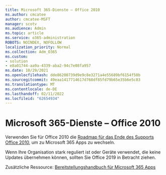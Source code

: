 ```yaml
---
title: Microsoft 365-Dienste – Office 2010
ms.author: cmcatee
author: cmcatee-MSFT
manager: scotv
ms.audience: Admin
ms.topic: article
ms.service: o365-administration
ROBOTS: NOINDEX, NOFOLLOW
localization_priority: Normal
ms.collection: Adm_O365
ms.custom:
- solution
- e8a01744-aa9a-4339-aba2-94c7e08fa957
ms.date: 10/29/2021
ms.openlocfilehash: dde86200739d9e9c8e3271a4e55689bf6154f50b
ms.sourcegitcommit: 49eaa1417714617d768df85fd79b65e35b6e5c83
ms.translationtype: MT
ms.contentlocale: de-DE
ms.lasthandoff: 02/11/2022
ms.locfileid: "62654934"
---
```

# <a name="microsoft-365-services---office-2010"></a>Microsoft 365-Dienste – Office 2010

Verwenden Sie für Office 2010 die [Roadmap für das Ende des Supports Office 2010](https://docs.microsoft.com/deployoffice/endofsupport/office-2010-end-support-roadmap), um zu Microsoft 365 Apps zu wechseln.

Wenn Ihre Organisation stark reguliert ist oder Geräte verwendet, die keine Updates übernehmen können, sollten Sie Office 2019 in Betracht ziehen.

Zusätzliche Ressource: [Bereitstellungshandbuch für Microsoft 365 Apps](https://docs.microsoft.com/deployoffice/deployment-guide-microsoft-365-apps)
